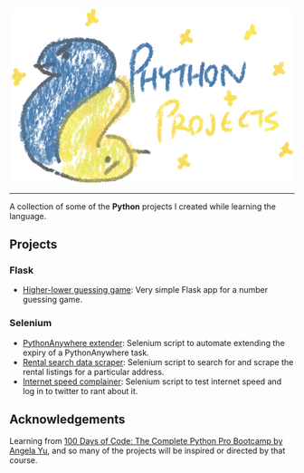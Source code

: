 <p align="center">
  <img src="python_projects_title.png" alt="Python Projects" width="500">
</p>

---

A collection of some of the **Python** projects I created while learning the language.

## Projects
### Flask
- [Higher-lower guessing game](higher-lower/README.md): Very simple Flask app for a number guessing game.
### Selenium
- [PythonAnywhere extender](selenium/python-anywhere-extender/README.md): Selenium script to automate extending the expiry of a PythonAnywhere task.
- [Rental search data scraper](selenium/rental-search/README.md): Selenium script to search for and scrape the rental listings for a particular address.
- [Internet speed complainer](selenium/speed-test/README.md): Selenium script to test internet speed and log in to twitter to rant about it.

## Acknowledgements

Learning from [100 Days of Code: The Complete Python Pro Bootcamp by Angela Yu](https://www.udemy.com/course/100-days-of-code/), and so many of the projects will be inspired or directed by that course.
